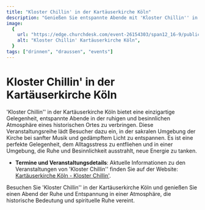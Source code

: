 ```yaml
---
title: "Kloster Chillin' in der Kartäuserkirche Köln"
description: "Genießen Sie entspannte Abende mit 'Kloster Chillin'' in der historischen Atmosphäre der Kartäuserkirche in Köln"
image:
  {
    url: "https://edge.churchdesk.com/event-26154303/span12_16-9/public/o/2709/0b28b3f8-0998-40b7-996f-4a950013241b.jpeg?c=NNN",
    alt: "Kloster Chillin' Kartäuserkirche Köln",
  }
tags: ["drinnen", "draussen", "events"]
---
```


# Kloster Chillin' in der Kartäuserkirche Köln

'Kloster Chillin'' in der Kartäuserkirche Köln bietet eine einzigartige Gelegenheit, entspannte Abende in der ruhigen und besinnlichen Atmosphäre eines historischen Ortes zu verbringen. Diese Veranstaltungsreihe lädt Besucher dazu ein, in der sakralen Umgebung der Kirche bei sanfter Musik und gedämpftem Licht zu entspannen. Es ist eine perfekte Gelegenheit, dem Alltagsstress zu entfliehen und in einer Umgebung, die Ruhe und Besinnlichkeit ausstrahlt, neue Energie zu tanken.

- **Termine und Veranstaltungsdetails**: Aktuelle Informationen zu den Veranstaltungen von 'Kloster Chillin'' finden Sie auf der Website: [Kartäuserkirche Köln - Kloster Chillin'](https://kartaeuserkirche-koeln.de/kalender/#eventId=26154303&eventName=kloster-chillin).

Besuchen Sie 'Kloster Chillin'' in der Kartäuserkirche Köln und genießen Sie einen Abend der Ruhe und Entspannung in einer Atmosphäre, die historische Bedeutung und spirituelle Ruhe vereint.
